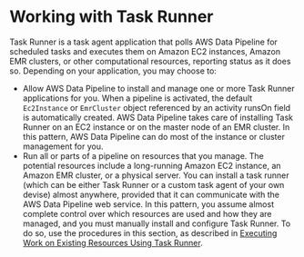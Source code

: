 # Working with Task Runner<a name="dp-using-task-runner"></a>

 Task Runner is a task agent application that polls AWS Data Pipeline for scheduled tasks and executes them on Amazon EC2 instances, Amazon EMR clusters, or other computational resources, reporting status as it does so\. Depending on your application, you may choose to: 
+ Allow AWS Data Pipeline to install and manage one or more Task Runner applications for you\. When a pipeline is activated, the default `Ec2Instance` or `EmrCluster` object referenced by an activity runsOn field is automatically created\. AWS Data Pipeline takes care of installing Task Runner on an EC2 instance or on the master node of an EMR cluster\. In this pattern, AWS Data Pipeline can do most of the instance or cluster management for you\. 
+ Run all or parts of a pipeline on resources that you manage\. The potential resources include a long\-running Amazon EC2 instance, an Amazon EMR cluster, or a physical server\. You can install a task runner \(which can be either Task Runner or a custom task agent of your own devise\) almost anywhere, provided that it can communicate with the AWS Data Pipeline web service\. In this pattern, you assume almost complete control over which resources are used and how they are managed, and you must manually install and configure Task Runner\. To do so, use the procedures in this section, as described in [Executing Work on Existing Resources Using Task Runner](dp-how-task-runner-user-managed.md)\. 